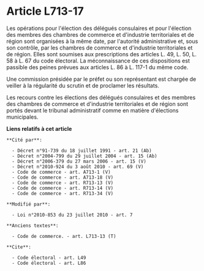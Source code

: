 # Article L713-17

Les opérations pour l'élection des délégués consulaires et pour l'élection des membres des chambres de commerce et
d'industrie territoriales et de région sont organisées à la même date, par l'autorité administrative et, sous son contrôle,
par les chambres de commerce et d'industrie territoriales et de région. Elles sont soumises aux prescriptions des articles L.
49, L. 50, L. 58 à L. 67 du code électoral. La méconnaissance de ces dispositions est passible des peines prévues aux
articles L. 86 à L. 117-1 du même code. 

Une commission présidée par le préfet ou son représentant est chargée de veiller à la régularité du scrutin et de proclamer
les résultats. 

Les recours contre les élections des délégués consulaires et des membres des chambres de commerce et d'industrie
territoriales et de région sont portés devant le tribunal administratif comme en matière d'élections municipales.

**Liens relatifs à cet article**

	**Cité par**:

	  - Décret n°91-739 du 18 juillet 1991 - art. 21 (Ab)
	  - Décret n°2004-799 du 29 juillet 2004 - art. 15 (Ab)
	  - Décret n°2006-379 du 27 mars 2006 - art. 15 (V)
	  - Décret n°2010-924 du 3 août 2010 - art. 69 (V)
	  - Code de commerce - art. A713-1 (V)
	  - Code de commerce - art. A713-18 (V)
	  - Code de commerce - art. R713-13 (V)
	  - Code de commerce - art. R713-14 (V)
	  - Code de commerce - art. R713-34 (V)

	**Modifié par**:

	  - Loi n°2010-853 du 23 juillet 2010 - art. 7

	**Anciens textes**:

	  - Code de commerce. - art. L713-13 (T)

	**Cite**:

	  - Code électoral - art. L49
	  - Code électoral - art. L86
